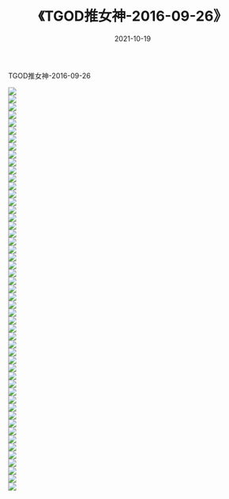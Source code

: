 ﻿---
layout: post
title:  《TGOD推女神-2016-09-26》
date:   2021-10-19
img: http://img.660000.xyz/Sharelink/网络美图/2021/TGOD推女神-2016-09-26/000.jpg
categories: [美女, 清纯, 唯美]
---

TGOD推女神-2016-09-26

  ![](http://img.660000.xyz/Sharelink/网络美图/2021/TGOD推女神-2016-09-26/001.jpg) <br> ![](http://img.660000.xyz/Sharelink/网络美图/2021/TGOD推女神-2016-09-26/002.jpg) <br> ![](http://img.660000.xyz/Sharelink/网络美图/2021/TGOD推女神-2016-09-26/003.jpg) <br> ![](http://img.660000.xyz/Sharelink/网络美图/2021/TGOD推女神-2016-09-26/004.jpg) <br> ![](http://img.660000.xyz/Sharelink/网络美图/2021/TGOD推女神-2016-09-26/005.jpg) <br> ![](http://img.660000.xyz/Sharelink/网络美图/2021/TGOD推女神-2016-09-26/006.jpg) <br> ![](http://img.660000.xyz/Sharelink/网络美图/2021/TGOD推女神-2016-09-26/007.jpg) <br> ![](http://img.660000.xyz/Sharelink/网络美图/2021/TGOD推女神-2016-09-26/008.jpg) <br> ![](http://img.660000.xyz/Sharelink/网络美图/2021/TGOD推女神-2016-09-26/009.jpg) <br> ![](http://img.660000.xyz/Sharelink/网络美图/2021/TGOD推女神-2016-09-26/010.jpg) <br> ![](http://img.660000.xyz/Sharelink/网络美图/2021/TGOD推女神-2016-09-26/011.jpg) <br> ![](http://img.660000.xyz/Sharelink/网络美图/2021/TGOD推女神-2016-09-26/012.jpg) <br> ![](http://img.660000.xyz/Sharelink/网络美图/2021/TGOD推女神-2016-09-26/013.jpg) <br> ![](http://img.660000.xyz/Sharelink/网络美图/2021/TGOD推女神-2016-09-26/014.jpg) <br> ![](http://img.660000.xyz/Sharelink/网络美图/2021/TGOD推女神-2016-09-26/015.jpg) <br> ![](http://img.660000.xyz/Sharelink/网络美图/2021/TGOD推女神-2016-09-26/016.jpg) <br> ![](http://img.660000.xyz/Sharelink/网络美图/2021/TGOD推女神-2016-09-26/017.jpg) <br> ![](http://img.660000.xyz/Sharelink/网络美图/2021/TGOD推女神-2016-09-26/018.jpg) <br> ![](http://img.660000.xyz/Sharelink/网络美图/2021/TGOD推女神-2016-09-26/019.jpg) <br> ![](http://img.660000.xyz/Sharelink/网络美图/2021/TGOD推女神-2016-09-26/020.jpg) <br> ![](http://img.660000.xyz/Sharelink/网络美图/2021/TGOD推女神-2016-09-26/021.jpg) <br> ![](http://img.660000.xyz/Sharelink/网络美图/2021/TGOD推女神-2016-09-26/022.jpg) <br> ![](http://img.660000.xyz/Sharelink/网络美图/2021/TGOD推女神-2016-09-26/023.jpg) <br> ![](http://img.660000.xyz/Sharelink/网络美图/2021/TGOD推女神-2016-09-26/024.jpg) <br> ![](http://img.660000.xyz/Sharelink/网络美图/2021/TGOD推女神-2016-09-26/025.jpg) <br> ![](http://img.660000.xyz/Sharelink/网络美图/2021/TGOD推女神-2016-09-26/026.jpg) <br> ![](http://img.660000.xyz/Sharelink/网络美图/2021/TGOD推女神-2016-09-26/027.jpg) <br> ![](http://img.660000.xyz/Sharelink/网络美图/2021/TGOD推女神-2016-09-26/028.jpg) <br> ![](http://img.660000.xyz/Sharelink/网络美图/2021/TGOD推女神-2016-09-26/029.jpg) <br> ![](http://img.660000.xyz/Sharelink/网络美图/2021/TGOD推女神-2016-09-26/030.jpg) <br> ![](http://img.660000.xyz/Sharelink/网络美图/2021/TGOD推女神-2016-09-26/031.jpg) <br> ![](http://img.660000.xyz/Sharelink/网络美图/2021/TGOD推女神-2016-09-26/032.jpg) <br> ![](http://img.660000.xyz/Sharelink/网络美图/2021/TGOD推女神-2016-09-26/033.jpg) <br> ![](http://img.660000.xyz/Sharelink/网络美图/2021/TGOD推女神-2016-09-26/034.jpg) <br> ![](http://img.660000.xyz/Sharelink/网络美图/2021/TGOD推女神-2016-09-26/035.jpg) <br> ![](http://img.660000.xyz/Sharelink/网络美图/2021/TGOD推女神-2016-09-26/036.jpg) <br> ![](http://img.660000.xyz/Sharelink/网络美图/2021/TGOD推女神-2016-09-26/037.jpg) <br> ![](http://img.660000.xyz/Sharelink/网络美图/2021/TGOD推女神-2016-09-26/038.jpg) <br> ![](http://img.660000.xyz/Sharelink/网络美图/2021/TGOD推女神-2016-09-26/039.jpg) <br> ![](http://img.660000.xyz/Sharelink/网络美图/2021/TGOD推女神-2016-09-26/040.jpg) <br> ![](http://img.660000.xyz/Sharelink/网络美图/2021/TGOD推女神-2016-09-26/041.jpg) <br> ![](http://img.660000.xyz/Sharelink/网络美图/2021/TGOD推女神-2016-09-26/042.jpg) <br> ![](http://img.660000.xyz/Sharelink/网络美图/2021/TGOD推女神-2016-09-26/043.jpg) <br> ![](http://img.660000.xyz/Sharelink/网络美图/2021/TGOD推女神-2016-09-26/044.jpg) <br> ![](http://img.660000.xyz/Sharelink/网络美图/2021/TGOD推女神-2016-09-26/045.jpg) <br> ![](http://img.660000.xyz/Sharelink/网络美图/2021/TGOD推女神-2016-09-26/046.jpg) <br> ![](http://img.660000.xyz/Sharelink/网络美图/2021/TGOD推女神-2016-09-26/047.jpg) <br> ![](http://img.660000.xyz/Sharelink/网络美图/2021/TGOD推女神-2016-09-26/048.jpg) <br> ![](http://img.660000.xyz/Sharelink/网络美图/2021/TGOD推女神-2016-09-26/049.jpg) <br> ![](http://img.660000.xyz/Sharelink/网络美图/2021/TGOD推女神-2016-09-26/050.jpg) <br> ![](http://img.660000.xyz/Sharelink/网络美图/2021/TGOD推女神-2016-09-26/051.jpg) <br>